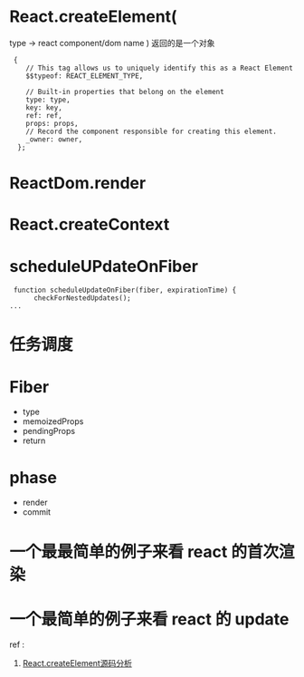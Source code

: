 # React.createElement(
type -> react component/dom name
)
返回的是一个对象
```
 {
    // This tag allows us to uniquely identify this as a React Element
    $$typeof: REACT_ELEMENT_TYPE,

    // Built-in properties that belong on the element
    type: type,
    key: key,
    ref: ref,
    props: props,
    // Record the component responsible for creating this element.
    _owner: owner,
  };

```
# ReactDom.render

# React.createContext

# scheduleUPdateOnFiber

```
 function scheduleUpdateOnFiber(fiber, expirationTime) {
      checkForNestedUpdates();
...
```

# 任务调度
# Fiber
- type
- memoizedProps
- pendingProps
- return
# phase
- render
- commit

# 一个最最简单的例子来看 react 的首次渲染
# 一个最简单的例子来看 react 的 update
ref : 
1. [React.createElement源码分析](https://juejin.im/post/5dd0001cf265da0ba5279c2e)